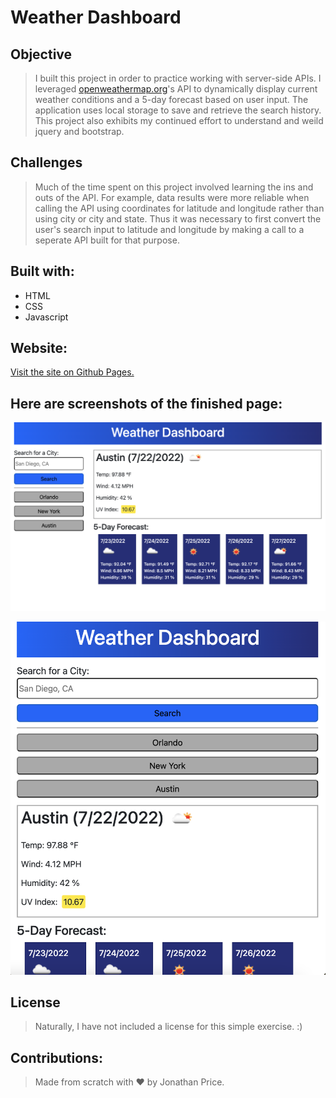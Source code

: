
# Weather Dashboard #

## Objective ##

>I built this project in order to practice working with server-side APIs. I leveraged [openweathermap.org](https://openweathermap.org/)'s API to dynamically display current weather conditions and a 5-day forecast based on user input. The application uses local storage to save and retrieve the search history. This project also exhibits my continued effort to understand and weild jquery and bootstrap.

## Challenges

>Much of the time spent on this project involved learning the ins and outs of the API. For example, data results were more reliable when calling the API using coordinates for latitude and longitude rather than using city or city and state. Thus it was necessary to first convert the user's search input to latitude and longitude by making a call to a seperate API built for that purpose. 

## Built with:

* HTML
* CSS
* Javascript

## Website:

[Visit the site on Github Pages.](https://jonprice0.github.io/weather-dashboard/)

## Here are screenshots of the finished page:

![Screenshot of weather-dashboard search results and search history](./assets/images/weather-dashboard-search-results.png)

![Screenshot of weather-dashboard responsive layout](./assets/images/weather-dashboard-responsive-layout.png)

## License

> Naturally, I have not included a license for this simple exercise. :)

## Contributions:

>Made from scratch with ❤️ by Jonathan Price.
